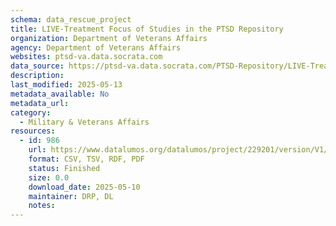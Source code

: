 ```yaml
---
schema: data_rescue_project 
title: LIVE-Treatment Focus of Studies in the PTSD Repository
organization: Department of Veterans Affairs
agency: Department of Veterans Affairs
websites: ptsd-va.data.socrata.com
data_source: https://ptsd-va.data.socrata.com/PTSD-Repository/LIVE-Treatment-Focus-of-Studies-in-the-PTSD-Reposi/muam-xuyd
description: 
last_modified: 2025-05-13
metadata_available: No
metadata_url: 
category:
  - Military & Veterans Affairs 
resources:
  - id: 986
    url: https://www.datalumos.org/datalumos/project/229201/version/V1/view
    format: CSV, TSV, RDF, PDF
    status: Finished
    size: 0.0
    download_date: 2025-05-10
    maintainer: DRP, DL
    notes: 
---
```

